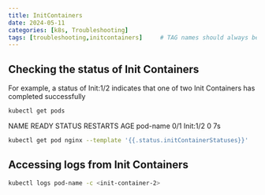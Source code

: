 ```yaml
---
title: InitContainers
date: 2024-05-11
categories: [k8s, Troubleshooting]
tags: [troubleshooting,initcontainers]     # TAG names should always be lowercase
---
```


## Checking the status of Init Containers

For example, a status of Init:1/2 indicates that one of two Init Containers has completed successfully

```bash
kubectl get pods
```

NAME         READY     STATUS     RESTARTS   AGE
pod-name   0/1       Init:1/2   0          7s

```bash
kubectl get pod nginx --template '{{.status.initContainerStatuses}}'
```

## Accessing logs from Init Containers

```bash
kubectl logs pod-name -c <init-container-2>
```
